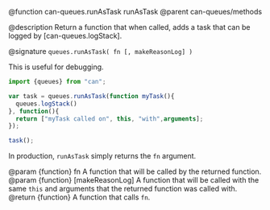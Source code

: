 @function can-queues.runAsTask runAsTask
@parent can-queues/methods

@description Return a function that when called, adds a task that can be logged by [can-queues.logStack].

@signature `queues.runAsTask( fn [, makeReasonLog] )`

  This is useful for debugging.

  ```js
  import {queues} from "can";

  var task = queues.runAsTask(function myTask(){
    queues.logStack()
  }, function(){
    return ["myTask called on", this, "with",arguments];
  });

  task();
  ```

  In production, `runAsTask` simply returns the `fn` argument.

  @param {function} fn A function that will be called by the returned function.
  @param {function} [makeReasonLog] A function that will be called with the same `this` and arguments that the returned
  function was called with.
  @return {function} A function that calls `fn`.
